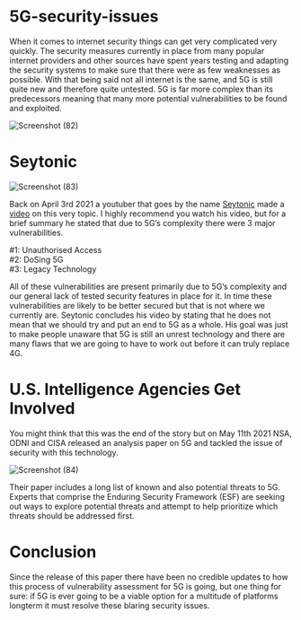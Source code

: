 # 5G-security-issues
When it comes to internet security things can get very complicated very quickly. The security measures currently in place from many popular internet providers and other sources have spent years testing and adapting the security systems to make sure that there were as few weaknesses as possible. With that being said not all internet is the same, and 5G is still quite new and therefore quite untested. 5G is far more complex than its predecessors meaning that many more potential vulnerabilities to be found and exploited. 

![Screenshot (82)](https://user-images.githubusercontent.com/64501695/121282096-fbd37e00-c8a6-11eb-80f9-0284fe8ca605.png)

# Seytonic
![Screenshot (83)](https://user-images.githubusercontent.com/64501695/121282180-0f7ee480-c8a7-11eb-8714-f01c89a25f6c.png)


Back on April 3rd 2021 a youtuber that goes by the name [Seytonic](https://www.youtube.com/c/Seytonic/featured) made a [video](https://www.youtube.com/watch?v=53FfqzNzIis) on this very topic. I highly recommend you watch his video, but for a brief summary he stated that due to 5G’s complexity there were 3 major vulnerabilities. 

#1: Unauthorised Access                                                                     
#2: DoSing 5G                                                                                 
#3: Legacy Technology 

All of these vulnerabilities are present primarily due to 5G’s complexity and our general lack of tested security features in place for it. In time these vulnerabilities are likely to be better secured but that is not where we currently are. Seytonic concludes his video by stating that he does not mean that we should try and put an end to 5G as a whole. His goal was just to make people unaware that 5G is still an unrest technology and there are many flaws that we are going to have to work out before it can truly replace 4G. 

# U.S. Intelligence Agencies Get Involved
You might think that this was the end of the story but on May 11th 2021 NSA, ODNI and CISA released an analysis paper on 5G and tackled the issue of security with this technology. 

![Screenshot (84)](https://user-images.githubusercontent.com/64501695/121282426-7a302000-c8a7-11eb-9b48-7c69424103e5.png)

Their paper includes a long list of known and also potential threats to 5G. Experts that comprise the Enduring Security Framework (ESF) are seeking out ways to explore potential threats and attempt to help prioritize which threats should be addressed first. 

# Conclusion
Since the release of this paper there have been no credible updates to how this process of vulnerability assessment for 5G is going, but one thing for sure: if 5G is ever going to be a viable option for a multitude of platforms longterm it must resolve these blaring security issues. 
